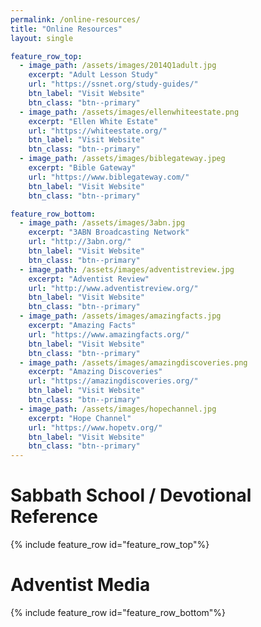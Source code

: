```yaml
---
permalink: /online-resources/
title: "Online Resources"
layout: single

feature_row_top:
  - image_path: /assets/images/2014Q1adult.jpg
    excerpt: "Adult Lesson Study"
    url: "https://ssnet.org/study-guides/"
    btn_label: "Visit Website"
    btn_class: "btn--primary"
  - image_path: /assets/images/ellenwhiteestate.png
    excerpt: "Ellen White Estate"
    url: "https://whiteestate.org/"
    btn_label: "Visit Website"
    btn_class: "btn--primary"
  - image_path: /assets/images/biblegateway.jpeg
    excerpt: "Bible Gateway"
    url: "https://www.biblegateway.com/"
    btn_label: "Visit Website"
    btn_class: "btn--primary"

feature_row_bottom:
  - image_path: /assets/images/3abn.jpg
    excerpt: "3ABN Broadcasting Network"
    url: "http://3abn.org/"
    btn_label: "Visit Website"
    btn_class: "btn--primary"
  - image_path: /assets/images/adventistreview.jpg
    excerpt: "Adventist Review"
    url: "http://www.adventistreview.org/"
    btn_label: "Visit Website"
    btn_class: "btn--primary"
  - image_path: /assets/images/amazingfacts.jpg
    excerpt: "Amazing Facts"
    url: "https://www.amazingfacts.org/"
    btn_label: "Visit Website"
    btn_class: "btn--primary"
  - image_path: /assets/images/amazingdiscoveries.png
    excerpt: "Amazing Discoveries"
    url: "https://amazingdiscoveries.org/"
    btn_label: "Visit Website"
    btn_class: "btn--primary"
  - image_path: /assets/images/hopechannel.jpg
    excerpt: "Hope Channel"
    url: "https://www.hopetv.org/"
    btn_label: "Visit Website"
    btn_class: "btn--primary"
---
```


# Sabbath School / Devotional Reference
{% include feature_row id="feature_row_top"%}
# Adventist Media
{% include feature_row id="feature_row_bottom"%}